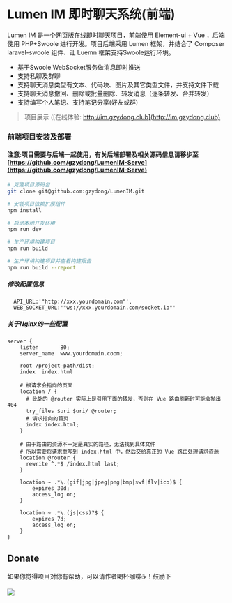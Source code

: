 # Lumen IM 即时聊天系统(前端)

Lumen IM 是一个网页版在线即时聊天项目，前端使用 Element-ui + Vue ，后端使用 PHP+Swoole 进行开发。项目后端采用 Lumen 框架，并结合了 Composer laravel-swoole 组件、让 Luemn 框架支持Swoole运行环境。

- 基于Swoole WebSocket服务做消息即时推送
- 支持私聊及群聊
- 支持聊天消息类型有文本、代码块、图片及其它类型文件，并支持文件下载
- 支持聊天消息撤回、删除或批量删除、转发消息（逐条转发、合并转发）
- 支持编写个人笔记、支持笔记分享(好友或群)

>项目展示 ([在线体验: http://im.gzydong.club](http://im.gzydong.club)

### 前端项目安装及部署
#### 注意:项目需要与后端一起使用，有关后端部署及相关源码信息请移步至 [https://github.com/gzydong/LumenIM-Serve](https://github.com/gzydong/LumenIM-Serve)
```bash
# 克隆项目源码包
git clone git@github.com:gzydong/LumenIM.git

# 安装项目依赖扩展组件
npm install

# 启动本地开发环境
npm run dev

# 生产环境构建项目
npm run build

# 生产环境构建项目并查看构建报告
npm run build --report
```

##### 修改配置信息
```
  API_URL:'"http://xxx.yourdomain.com"',
  WEB_SOCKET_URL:'"ws://xxx.yourdomain.com/socket.io"'
```

##### 关于Nginx的一些配置
```nginx
server {
    listen       80;
    server_name  www.yourdomain.coom;

    root /project-path/dist;
    index  index.html

    # 根请求会指向的页面
    location / {
      # 此处的 @router 实际上是引用下面的转发，否则在 Vue 路由刷新时可能会抛出 404
      try_files $uri $uri/ @router;
      # 请求指向的首页
      index index.html;
    }

    # 由于路由的资源不一定是真实的路径，无法找到具体文件
    # 所以需要将请求重写到 index.html 中，然后交给真正的 Vue 路由处理请求资源
    location @router {
      rewrite ^.*$ /index.html last;
    }

    location ~ .*\.(gif|jpg|jpeg|png|bmp|swf|flv|ico)$ {
        expires 30d;
        access_log on;
    }

    location ~ .*\.(js|css)?$ {
        expires 7d;
        access_log on;
    }
}
```

## Donate
如果你觉得项目对你有帮助，可以请作者喝杯咖啡☕️！鼓励下

<img src="https://cdn.learnku.com/uploads/images/202011/10/46424/RaJik9TWDi.png!large">